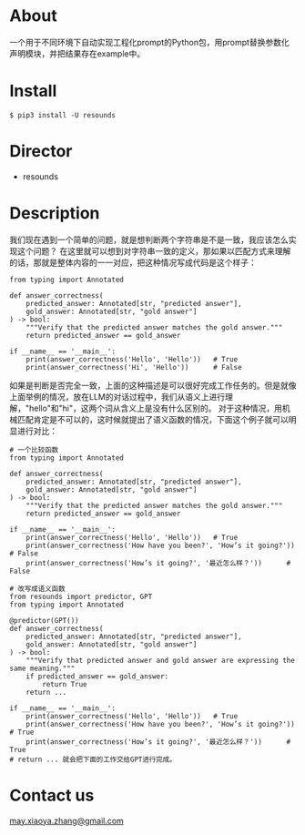 # About
一个用于不同环境下自动实现工程化prompt的Python包，用prompt替换参数化声明模块，并把结果存在example中。

# Install
`$ pip3 install -U resounds`

# Director 
+ resounds 

# Description
我们现在遇到一个简单的问题，就是想判断两个字符串是不是一致，我应该怎么实现这个问题？
在这里就可以想到对字符串一致的定义，那如果以匹配方式来理解的话，那就是整体内容的一一对应，把这种情况写成代码是这个样子：
```python3
from typing import Annotated

def answer_correctness(
    predicted_answer: Annotated[str, "predicted answer"],
    gold_answer: Annotated[str, "gold answer"]
) -> bool:
    """Verify that the predicted answer matches the gold answer."""
    return predicted_answer == gold_answer

if __name__ == '__main__':
    print(answer_correctness('Hello', 'Hello'))   # True
    print(answer_correctness('Hi', 'Hello'))      # False
```
如果是判断是否完全一致，上面的这种描述是可以很好完成工作任务的。但是就像上面举例的情况，放在LLM的对话过程中，我们从语义上进行理解，"hello"和"hi"，这两个词从含义上是没有什么区别的。
对于这种情况，用机械匹配肯定是不可以的，这时候就提出了语义函数的情况，下面这个例子就可以明显进行对比：
```python3
# 一个比较函数
from typing import Annotated

def answer_correctness(
    predicted_answer: Annotated[str, "predicted answer"],
    gold_answer: Annotated[str, "gold answer"]
) -> bool:
    """Verify that the predicted answer matches the gold answer."""
    return predicted_answer == gold_answer

if __name__ == '__main__':
    print(answer_correctness('Hello', 'Hello'))   # True
    print(answer_correctness('How have you been?', 'How’s it going?'))      # False
    print(answer_correctness('How’s it going?', '最近怎么样？'))      # False

# 改写成语义函数
from resounds import predictor, GPT
from typing import Annotated

@predictor(GPT())
def answer_correctness(
    predicted_answer: Annotated[str, "predicted answer"],
    gold_answer: Annotated[str, "gold answer"]
) -> bool:
    """Verify that predicted answer and gold answer are expressing the same meaning."""
    if predicted_answer == gold_answer:
        return True
    return ...

if __name__ == '__main__':
    print(answer_correctness('Hello', 'Hello'))   # True
    print(answer_correctness('How have you been?', 'How’s it going?'))      # True
    print(answer_correctness('How’s it going?', '最近怎么样？'))      # True
# return ... 就会把下面的工作交给GPT进行完成。
```

# Contact us
<may.xiaoya.zhang@gmail.com>
